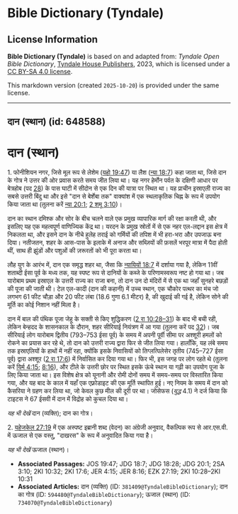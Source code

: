 # Bible Dictionary (Tyndale)

## License Information

**Bible Dictionary (Tyndale)** is based on and adapted from: _Tyndale Open Bible Dictionary_, [Tyndale House Publishers](https://tyndaleopenresources.com/), 2023, which is licensed under a [CC BY-SA 4.0 license](https://creativecommons.org/licenses/by-sa/4.0/legalcode.en).

This markdown version (created `2025-10-20`) is provided under the same license.



--------------------------------

## दान (स्थान) (id: 648588)

दान (स्थान)
===========

1\. फोनीशियन नगर, जिसे मूल रूप से लेशेम ([यहो 19:47](https://ref.ly/Josh19:47)) या लैश ([न्या 18:7](https://ref.ly/Judg18:7)) कहा जाता था, जिसे दान के गोत्र ने उत्तर की ओर प्रवास करते समय जीत लिया था। यह नगर हेर्मोन पर्वत के दक्षिणी आधार पर बेत्रहोब (पद [28](https://ref.ly/Judg18:28)) के पास घाटी में सीदोन से एक दिन की यात्रा पर स्थित था। यह प्राचीन इस्राएली राज्य का सबसे उत्तरी बिंदु था और इसे "दान से बेर्शेबा तक" वाक्यांश में एक स्थलाकृतिक चिह्न के रूप में उपयोग किया जाता था (तुलना करें [न्या 20:1](https://ref.ly/Judg20:1); [2 शमू 3:10](https://ref.ly/2Sam3:10))।

दान का स्थान दमिश्क और सोर के बीच चलने वाले एक प्रमुख व्यापारिक मार्ग की रक्षा करती थी, और इसलिए यह एक महत्वपूर्ण वाणिज्यिक केंद्र था। यरदन के प्रमुख स्रोतों में से एक नहर एल\-लद्दान इस क्षेत्र में निकलता था, और इसने दान के नीचे हुलेह तराई को गर्मियों की तपिश में भी हरा\-भरा और उपजाऊ बना दिया। नतीजतन, शहर के आस\-पास के इलाके में अनाज और सब्ज़ियों की फ़सलें भरपूर मात्रा में पैदा होती थीं, साथ ही झुंडों और पशुओं की ज़रूरतों को भी पूरा करता था।

लौह युग के आरंभ में, दान एक समृद्ध शहर था, जैसा कि [न्यायियों 18:7](https://ref.ly/Judg18:7) में दर्शाया गया है, लेकिन 11वीं शताब्दी ईसा पूर्व के मध्य तक, यह स्पष्ट रूप से दानियों के कब्जे के परिणामस्वरूप नष्ट हो गया था। जब यारोबाम प्रथम इस्राएल के उत्तरी राज्य का राजा बना, तो दान उन दो मंदिरों में से एक था जहाँ सुनहरे बछड़ों की पूजा की जाती थी। टेल एल\-कादी (दान की कहानी) में उच्च स्थान, एक चौकोर पत्थर का मंच जो लगभग 61 फीट चौड़ा और 20 फीट लंबा (18\.6 गुणा 6\.1 मीटर) है, की खुदाई की गई है, लेकिन सोने की मूर्ति का कोई निशान नहीं मिला है।

दान में बाल की पंथिक पूजा जेहू के सक्ती से किए शुद्धिकरण ([2 रा 10:28–31](https://ref.ly/2Kgs10:28-2Kgs10:31)) के बाद भी बची रही, लेकिन बेन्हदद के शासनकाल के दौरान, शहर सीरियाई नियंत्रण में आ गया (तुलना करें पद [32](https://ref.ly/2Kgs10:32))। जब सीरियाई लोग यारोबाम द्वितीय (793–753 ईसा पूर्व) के समय में अपनी पूर्वी सीमा पर अश्शूरी हमलों को रोकने का प्रयास कर रहे थे, तो दान को उत्तरी राज्य द्वारा फिर से जीत लिया गया। हालाँकि, यह लंबे समय तक इस्राएलियों के हाथों में नहीं रहा, क्योंकि इसके निवासियों को तिग्लत्पिलेसेर तृतीय (745–727 ईसा पूर्व) द्वारा अश्शूर ([2 रा 17:6](https://ref.ly/2Kgs17:6)) में निर्वासित कर दिया गया था। फिर भी, इस जगह पर लोग रहते थे (तुलना करें [यिर्म 4:15](https://ref.ly/Jer4:15); [8:16](https://ref.ly/Jer8:16)), और टीले के उत्तरी छोर पर स्थित इसके ऊंचे स्थान या गढ़ी का उपयोग पूजा के लिए किया जाता था। इस विशेष क्षेत्र को यूनानी और रोमी दोनों समय में समय\-समय पर विस्तारित किया गया, और यह बाद के काल में यहाँ एक एफ़्रोडाइट की एक मूर्ति स्थापित हुई। नए नियम के समय में दान को कैसरिया ने ग्रहण कर लिया था, जो केवल कुछ मील की दूरी पर था। जोसेफस (*युद्ध* 4\.1\) ने दर्ज किया कि टाइटस ने 67 ईसवी में दान में विद्रोह को कुचल दिया था।

*यह भी देखें* दान (व्यक्ति); दान का गोत्र। 

2\. [यहेजकेल 27:19](https://ref.ly/Ezek27:19) में एक अस्पष्ट इब्रानी शब्द (वेदन) का अंग्रेजी अनुवाद, वैकल्पिक रूप से आर.एस.वी. में ऊजाल से एक वस्तु, "दाखरस" के रूप में अनुवादित किया गया है।

*यह भी देखें* ऊजाल (स्थान)।

* **Associated Passages:** JOS 19:47; JDG 18:7; JDG 18:28; JDG 20:1; 2SA 3:10; 2KI 10:32; 2KI 17:6; JER 4:15; JER 8:16; EZK 27:19; 2KI 10:28–2KI 10:31
* **Associated Articles:** दान (व्यक्ति) (ID: `381409@TyndaleBibleDictionary`); दान का गोत्र (ID: `594480@TyndaleBibleDictionary`); ऊजाल (स्थान) (ID: `734070@TyndaleBibleDictionary`)

